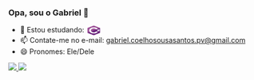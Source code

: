 ### Opa, sou o Gabriel 👋
- 🌱 Estou estudando: <img align="center" title="C#" alt="CSharp" height="20" width="30" src="https://raw.githubusercontent.com/devicons/devicon/master/icons/csharp/csharp-original.svg">
- 📫 Contate-me no e-mail: gabriel.coelhosousasantos.pv@gmail.com
- 😄 Pronomes: Ele/Dele
<div>
  <a href="https://beacons.ai/NUBsGP">
  <img height="180em" src="https://github-readme-stats.vercel.app/api?username=NUBsGP&show_icons=true&theme=shadow_blue&include_all_commits=true&count_private=true"/>
  <img height="180em" src="https://github-readme-stats.vercel.app/api/top-langs/?username=NUBsGP&layout=compact&langs_count=16&theme=shadow_blue"/>
</div>
    
<!--
**NUBsGP/NUBsGP** is a ✨ _special_ ✨ repository because its `README.md` (this file) appears on your GitHub profile.

Here are some ideas to get you started:

- 🔭 I’m currently working on ...
- 🌱 I’m currently learning ...
- 👯 I’m looking to collaborate on ...
- 🤔 I’m looking for help with ...
- 💬 Ask me about ...
- 📫 How to reach me: ...
- 😄 Pronouns: ...
- ⚡ Fun fact: ...
-->
